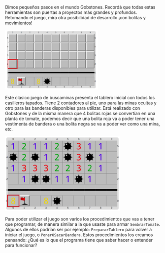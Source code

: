 Dimos pequeños pasos en el mundo Gobstones. Recordá que todas estas herramientas son puertas a proyectos más grandes y profundos. Retomando el juego, mira otra posibilidad de desarrollo ¡con bolitas y movimientos!

<img src="https://raw.githubusercontent.com/MumukiProject/mumuki-guia-text-pensamiento-computacional-herramientas-tecnologicas/master/assets/tecla3_1540240477805.png" alt="tecla3_1540240477805.png" width="auto" height="auto">

Este clásico juego de buscaminas presenta el tablero inicial con todos los casilleros tapados. Tiene 2 contadores al pie, uno para las minas ocultas y otro para las banderas disponibles para utilizar.
Está realizado con Gobstones y de la misma manera que 4 bolitas rojas se convertían en una planta de tomate, podemos decir que una bolita roja va a poder tener una vestimenta de bandera o una bolita negra se va a poder ver como una mina, etc. 

<img src="https://raw.githubusercontent.com/MumukiProject/mumuki-guia-text-pensamiento-computacional-herramientas-tecnologicas/master/assets/tecla4_1540240729919.png" alt="tecla4_1540240729919.png" width="auto" height="auto">

Para poder utilizar el juego son varios los procedimientos que vas a tener que programar, de manera similar a la que usaste para armar `SembrarTomate`.
Algunos de ellos podrían ser por ejemplo: `PrepararTablero` para volver a iniciar el juego, o `PonerOSacarBandera`.
Estos procedimientos los creamos pensando: ¿Qué es lo que el programa tiene que saber hacer o entender para funcionar?


